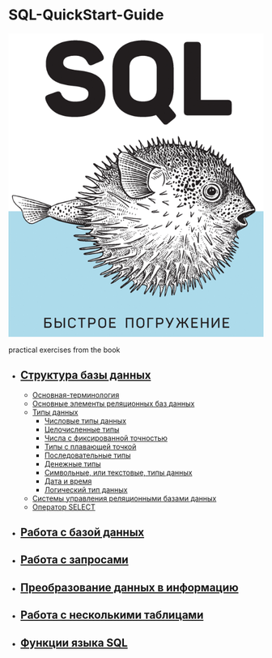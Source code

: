 # SQL-QuickStart-Guide

![title.png](img/title.png)

practical exercises from the book

- ## [Структура базы данных](thesis/CHAPTER1.MD) ## 
    - [Основная-терминология](thesis/CHAPTER1.MD#основная-терминология)
    - [Основные элементы реляционных баз данных](thesis/CHAPTER1.MD#основные-элементы-реляционных-баз-данных)
    - [Типы данных](thesis/CHAPTER1.MD#типы-данных)
        + [Числовые типы данных](thesis/CHAPTER1.MD#числовые-типы-данных)
        + [Целочисленные типы](thesis/CHAPTER1.MD#целочисленные-типы)
        + [Числа с фиксированной точностью](thesis/CHAPTER1.MD#числа-с-фиксированной-точностью)
        + [Типы с плавающей точкой](thesis/CHAPTER1.MD#типы-с-плавающей-точкой)
        + [Последовательные типы](thesis/CHAPTER1.MD#последовательные-типы)
        + [Денежные типы](thesis/CHAPTER1.MD#денежные-типы)
        + [Символьные, или текстовые, типы данных](thesis/CHAPTER1.MD#символьные-или-текстовые-типы-данных)
        + [Дата и время](thesis/CHAPTER1.MD#дата-и-время)
        + [Логический тип данных](thesis/CHAPTER1.MD#логический-тип-данных)
    - [Системы управления реляционными базами данных](thesis/CHAPTER1.MD#системы-управления-реляционными-базами-данных)
    - [Оператор SELECT](thesis/CHAPTER1.MD#оператор-select)

- ## [Работа с базой данных](thesis/CHAPTER3.MD) ## 

- ## [Работа с запросами ](thesis/CHAPTER4.MD) ## 

- ## [Преобразование данных в информацию](thesis/CHAPTER5.MD) ## 

- ## [Работа с несколькими таблицами](thesis/CHAPTER6.MD) ## 

- ## [Функции языка SQL](thesis/CHAPTER7.MD) ## 